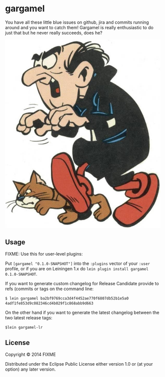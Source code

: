 # gargamel

You have all these little blue issues on github, jira and commits running around and you want to catch them! Gargamel is really enthusiastic to do just that but he never really succeeds, does he?

![alt tag](pics/gargamel.jpg)

## Usage

FIXME: Use this for user-level plugins:

Put `[gargamel "0.1.0-SNAPSHOT"]` into the `:plugins` vector of your
`:user` profile, or if you are on Leiningen 1.x do `lein plugin install
gargamel 0.1.0-SNAPSHOT`.

If you want to generate custom changelog for Release Candidate provide to refs (commits or tags on the command line:

    $ lein gargamel ba2bf9769cca3d4f4452ae770f6807db52b1e5a0 4adf1fe853d9c082346cd4b029f1c868abb9d663

On the other hand if you want to generate the latest changelog between the two latest release tags:

    $lein gargamel-lr

## License

Copyright © 2014 FIXME

Distributed under the Eclipse Public License either version 1.0 or (at
your option) any later version.
